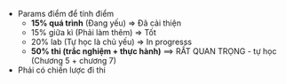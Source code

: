 
+ Params điểm để tính điểm
	+ **15% quá trình** (Đang yếu) => Đã cải thiện
	+ 15% giữa kì (Phải làm thêm) => Tốt
	+ 20% lab (Tự học là chủ yếu) => In progresss
	+ **50% thi (trắc nghiệm + thực hành)** ==> RẤT QUAN TRỌNG - tự học (Chương 5 + chương 7)
+ Phải có chiến lược đi thi
